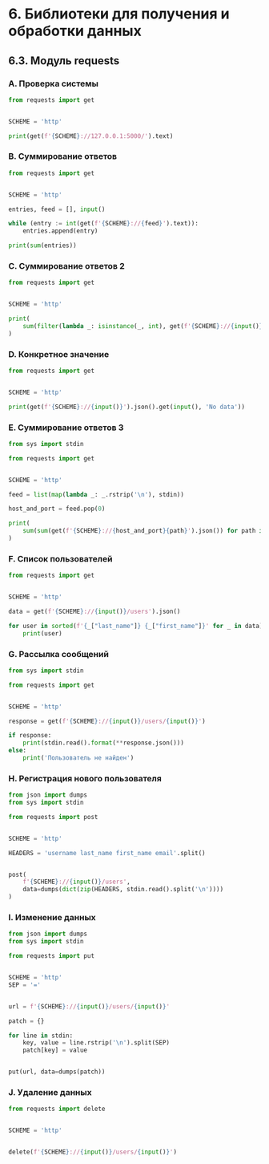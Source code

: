 # 6. Библиотеки для получения и обработки данных

## 6.3. Модуль requests

### A. Проверка системы
```python
from requests import get


SCHEME = 'http'

print(get(f'{SCHEME}://127.0.0.1:5000/').text)
```

### B. Суммирование ответов
```python
from requests import get


SCHEME = 'http'

entries, feed = [], input()

while (entry := int(get(f'{SCHEME}://{feed}').text)):
    entries.append(entry)

print(sum(entries))
```

### C. Суммирование ответов 2
```python
from requests import get


SCHEME = 'http'

print(
    sum(filter(lambda _: isinstance(_, int), get(f'{SCHEME}://{input()}').json()))
)
```

### D. Конкретное значение
```python
from requests import get


SCHEME = 'http'

print(get(f'{SCHEME}://{input()}').json().get(input(), 'No data'))
```

### E. Суммирование ответов 3
```python
from sys import stdin

from requests import get


SCHEME = 'http'

feed = list(map(lambda _: _.rstrip('\n'), stdin))

host_and_port = feed.pop(0)

print(
    sum(sum(get(f'{SCHEME}://{host_and_port}{path}').json()) for path in feed)
)
```

### F. Список пользователей
```python
from requests import get


SCHEME = 'http'

data = get(f'{SCHEME}://{input()}/users').json()

for user in sorted(f'{_["last_name"]} {_["first_name"]}' for _ in data):
    print(user)
```

### G. Рассылка сообщений
```python
from sys import stdin

from requests import get


SCHEME = 'http'

response = get(f'{SCHEME}://{input()}/users/{input()}')

if response:
    print(stdin.read().format(**response.json()))
else:
    print('Пользователь не найден')
```

### H. Регистрация нового пользователя
```python
from json import dumps
from sys import stdin

from requests import post


SCHEME = 'http'

HEADERS = 'username last_name first_name email'.split()


post(
    f'{SCHEME}://{input()}/users',
    data=dumps(dict(zip(HEADERS, stdin.read().split('\n'))))
)
```

### I. Изменение данных
```python
from json import dumps
from sys import stdin

from requests import put


SCHEME = 'http'
SEP = '='


url = f'{SCHEME}://{input()}/users/{input()}'

patch = {}

for line in stdin:
    key, value = line.rstrip('\n').split(SEP)
    patch[key] = value


put(url, data=dumps(patch))
```

### J. Удаление данных
```python
from requests import delete


SCHEME = 'http'


delete(f'{SCHEME}://{input()}/users/{input()}')
```
